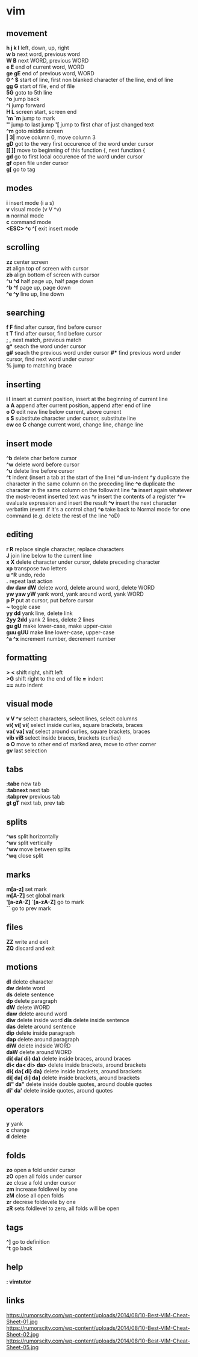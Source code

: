 # vim

## movement
**h j k l** left, down, up, right  
**w b** next word, previous word  
**W B** next WORD, previous WORD  
**e E** end of current word, WORD  
**ge gE** end of previous word, WORD  
**0 ^ $** start of line, first non blanked character of the line, end of line  
**gg G** start of file, end of file  
**5G** goto to 5th line  
**^o** jump back  
**^i** jump forward  
**H L** screen start, screen end  
**'m \`m** jump to mark  
**''** jump to last jump
**'\[** jump to first char of just changed text  
**^m** goto middle screen  
**| 3|** move column 0, move column 3  
**gD** got to the very first occurence of the word under cursor   
**\[\[ \]\]** move to beginning of this function {, next function {   
**gd** go to first local occurence of the word under cursor   
**gf** open file under cursor  
**g\[** go to tag  

## modes
**i** insert mode (i a s)  
**v** visual mode (v V ^v)  
**n** normal mode  
**c** command mode  
__<ESC\> ^c ^\[__ exit insert mode  

## scrolling
**zz** center screen  
**zt** align top of screen with cursor  
**zb** align bottom of screen with cursor  
**^u ^d** half page up, half page down  
**^b ^f** page up, page down  
**^e ^y** line up, line down  

## searching
**f F** find after cursor, find before cursor  
**t T** find after cursor, find before cursor   
**; ,** next match, previous match  
__g\*__ seach the word under cursor  
__g\#__ seach the previous word under cursor 
__#\*__ find previous word under cursor, find next word under cursor  
**%** jump to matching brace 


## inserting
**i I** insert at current position, insert at the beginning of current line  
**a A** append after current position, append after end of line  
**o O** edit new line below current, above current  
**s S** substitute character under cursor, substitute line  
**cw cc C** change current word, change line, change line  

## insert mode
**^b** delete char before cursor  
**^w** delete word before cursor  
**^u** delete line before cursor  
**^t** indent (insert a tab at the start of the line)
**^d** un-indent 
**^y** duplicate the character in the same column on the preceding line 
**^e** duplicate the character in the same column on the followint line 
**^a** insert again whatever the most-recent inserted text was 
**^r** insert the contents of a register 
**^r=** evaluate expression and insert the result 
**^v** insert the next character verbatim (event if it's a control char) 
**^o** take back to Normal mode for one command (e.g. delete the rest of the line ^oD) 


## editing
**r R** replace single character, replace characters  
**J** join line below to the current line  
**x X** delete character under cursor, delete preceding character  
**xp** transpose two letters  
**u ^R** undo, redo  
**.** repeat last action  
**dw daw dW** delete word, delete around word, delete WORD  
**yw yaw yW** yank word, yank around word, yank WORD  
**p P** put at cursor, put before cursor  
**~** toggle case  
**yy dd** yank line, delete link  
**2yy 2dd** yank 2 lines, delete 2 lines  
**gu gU** make lower-case, make upper-case  
**guu gUU** make line lower-case, upper-case  
**^a ^x** increment number, decrement number  

## formatting
**> <** shift right, shift left  
**>G** shift right to the end of file 
**=** indent  
**==** auto indent  

## visual mode
**v V ^v** select characters, select lines, select columns  
**vi{ vi[ vi(** select inside curlies, square brackets, braces  
**va{ va[ va(** select around curlies, square brackets, braces  
**vib viB** select inside braces, brackets (curlies)  
**o O** move to other end of marked area, move to other corner  
**gv** last selection  


## tabs
**:tabe** new tab  
**:tabnext** next tab  
**:tabprev** previous tab  
**gt gT** next tab, prev tab  

## splits
**^ws** split horizontally  
**^wv** split vertically  
**^ww** move between splits  
**^wq** close split  

## marks
**m[a-z]** set mark  
**m[A-Z]** set global mark  
**'[a-zA-Z] \`[a-zA-Z]** go to mark  
**\`\`** go to prev mark  

## files
**ZZ** write and exit  
**ZQ** discard and exit  

## motions
**dl** delete character  
**dw** delete word  
**ds** delete sentence  
**dp** delete paragraph  
**dW** delete WORD  
**daw** delete around word  
**diw** delete inside word 
**dis** delete inside sentence  
**das** delete around sentence  
**dip** delete inside paragraph  
**dap** delete around paragraph  
**diW** delete indside WORD  
**daW** delete around WORD  
**di( da( di) da)** delete inside braces, around braces  
**di< da< di> da>** delete inside brackets, around brackets  
**di{ da{ di} da}** delete inside brackets, around brackets  
**di[ da[ di] da]** delete inside brackets, around brackets  
**di" da"** delete inside double quotes, around double quotes  
**di' da'** delete inside quotes, around quotes  

## operators 
**y** yank  
**c** change  
**d** delete  

## folds
**zo** open a fold under cursor  
**zO** open all folds under cursor  
**zc** close a fold under cursor  
**zm** increase foldlevel by one  
**zM** close all open folds  
**zr** decrese foldevele by one  
**zR** sets foldlevel to zero, all folds will be open  

## tags 
**^]** go to definition  
**^t** go back  

## help
**: vimtutor**  

## links
https://rumorscity.com/wp-content/uploads/2014/08/10-Best-VIM-Cheat-Sheet-01.jpg  
https://rumorscity.com/wp-content/uploads/2014/08/10-Best-VIM-Cheat-Sheet-02.jpg  
https://rumorscity.com/wp-content/uploads/2014/08/10-Best-VIM-Cheat-Sheet-05.jpg  

